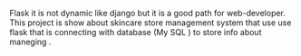 Flask it is not dynamic like django but it is a good path for web-developer.
This project is show about skincare store management system that use use flask that is connecting with database (My SQL ) to store info about maneging .
